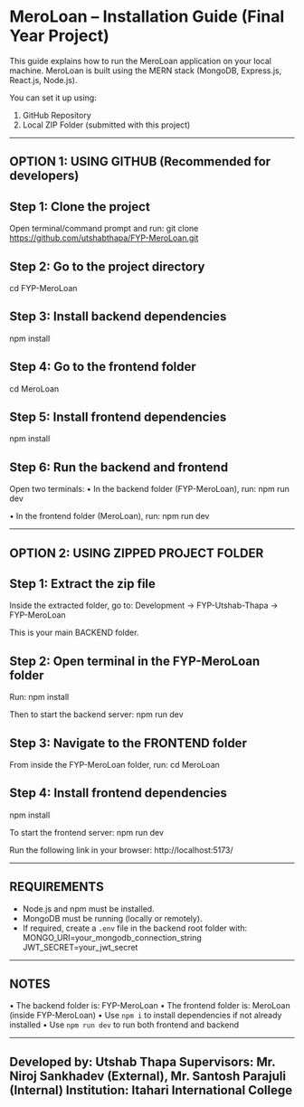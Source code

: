 MeroLoan – Installation Guide (Final Year Project)
==================================================

This guide explains how to run the MeroLoan application on your local machine.
MeroLoan is built using the MERN stack (MongoDB, Express.js, React.js, Node.js).

You can set it up using:
1. GitHub Repository
2. Local ZIP Folder (submitted with this project)

--------------------------------------------------
OPTION 1: USING GITHUB (Recommended for developers)
--------------------------------------------------

Step 1: Clone the project
--------------------------
Open terminal/command prompt and run:
git clone https://github.com/utshabthapa/FYP-MeroLoan.git

Step 2: Go to the project directory
-----------------------------------
cd FYP-MeroLoan

Step 3: Install backend dependencies
-------------------------------------
npm install

Step 4: Go to the frontend folder
----------------------------------
cd MeroLoan

Step 5: Install frontend dependencies
--------------------------------------
npm install

Step 6: Run the backend and frontend
-------------------------------------
Open two terminals:
• In the backend folder (FYP-MeroLoan), run:
  npm run dev

• In the frontend folder (MeroLoan), run:
  npm run dev


--------------------------------------------------
OPTION 2: USING ZIPPED PROJECT FOLDER
--------------------------------------------------

Step 1: Extract the zip file
-----------------------------
Inside the extracted folder, go to:
Development → FYP-Utshab-Thapa → FYP-MeroLoan

This is your main BACKEND folder.

Step 2: Open terminal in the FYP-MeroLoan folder
-------------------------------------------------
Run:
npm install

Then to start the backend server:
npm run dev

Step 3: Navigate to the FRONTEND folder
----------------------------------------
From inside the FYP-MeroLoan folder, run:
cd MeroLoan

Step 4: Install frontend dependencies
--------------------------------------
npm install

To start the frontend server:
npm run dev

Run the following link in your browser:
http://localhost:5173/

--------------------------------------------------
REQUIREMENTS
--------------------------------------------------
- Node.js and npm must be installed.
- MongoDB must be running (locally or remotely).
- If required, create a `.env` file in the backend root folder with:
    MONGO_URI=your_mongodb_connection_string
    JWT_SECRET=your_jwt_secret

--------------------------------------------------
NOTES
--------------------------------------------------
• The backend folder is: FYP-MeroLoan
• The frontend folder is: MeroLoan (inside FYP-MeroLoan)
• Use `npm i` to install dependencies if not already installed
• Use `npm run dev` to run both frontend and backend

--------------------------------------------------
Developed by: Utshab Thapa
Supervisors: Mr. Niroj Sankhadev (External), Mr. Santosh Parajuli (Internal)
Institution: Itahari International College
--------------------------------------------------

